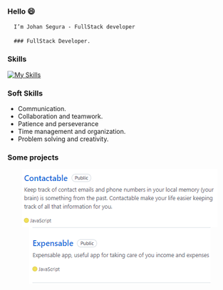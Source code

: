 ### Hello 😄
      I’m Johan Segura - FullStack developer
        
      ### FullStack Developer.

### Skills
[![My Skills](https://skillicons.dev/icons?i=js,react,ruby,rails,postgres,heroku,html,css,bootstrap,sass,git,github,bash,linux,cpp,figma	)](https://skillicons.dev)

### Soft Skills
- Communication.
- Collaboration and teamwork.
- Patience and perseverance
- Time management and organization.
- Problem solving and creativity.


### Some projects

<div align="center">
<a href="https://github.com/yamathe5/Contactable">
  <img align="center" src="https://raw.githubusercontent.com/yamathe5/Contactable/main/assets/images/contactable2.png" />
</a>


<a href="https://github.com/yamathe5/Expensable">
  <img align="center" src="https://raw.githubusercontent.com/yamathe5/Expensable/main/src/assets/Expensable.png" />
</a>

</div>
